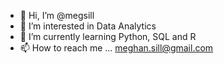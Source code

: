 - 👋 Hi, I’m @megsill
- 👀 I’m interested in Data Analytics
- 🌱 I’m currently learning Python, SQL and R
- 📫 How to reach me ... meghan.sill@gmail.com

<!---
megsill/megsill is a ✨ special ✨ repository because its `README.md` (this file) appears on your GitHub profile.
You can click the Preview link to take a look at your changes.
--->
